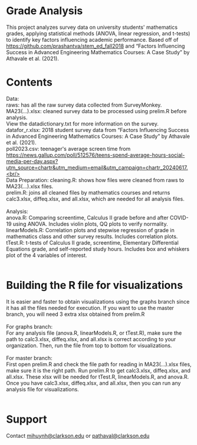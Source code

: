 # Grade Analysis
This project analyzes survey data on university students' mathematics grades, applying statistical methods (ANOVA, linear regression, and t-tests) to identify key factors influencing academic performance. Based off of  https://github.com/prashantva/stem_ed_fall2018 and “Factors Influencing Success in Advanced Engineering Mathematics Courses: A Case Study” by Athavale et al. (2021).

# Contents
Data:<br/>
raws: has all the raw survey data collected from SurveyMonkey.<br/>
MA23(...).xlsx: cleaned survey data to be processed using prelim.R before analysis.<br/>
View the datadictionary.txt for more information on the survey.<br/>
datafor_r.xlsx: 2018 student survey data from “Factors Influencing Success in Advanced Engineering Mathematics Courses: A Case Study” by Athavale et al. (2021).<br/>
poll2023.csv: teenager's average screen time from https://news.gallup.com/poll/512576/teens-spend-average-hours-social-media-per-day.aspx?utm_source=chartr&utm_medium=email&utm_campaign=chartr_20240617.<br/>
<br/>
Data Preparation:
cleaning.R: shows how files were cleaned from raws to MA23(...).xlsx files.<br/>
prelim.R: joins all cleaned files by mathematics courses and returns calc3.xlsx, diffeq.xlsx, and all.xlsx, which are needed for all analysis files.<br/>
<br/>
Analysis:<br/>
anova.R: Comparing screentime, Calculus II grade before and after COVID-19 using ANOVA. Includes violin plots, QQ plots to verify normality.<br/>
linearModels.R: Correlation plots and stepwise regression of grade in mathematics class and other survey results. Includes correlation plots.<br/>
tTest.R: t-tests of Calculus II grade, screentime, Elementary Differential Equations grade, and self-reported study hours. Includes box and whiskers plot of the 4 variables of interest.<br/>
<br/>
# Building the R file for visualizations
It is easier and faster to obtain visualizations using the graphs branch since it has all the files needed for execution. If you want to use the master branch, you will need 3 extra xlsx obtained from prelim.R<br/>
<br/>
For graphs branch:<br/>
For any analysis file (anova.R, linearModels.R, or tTest.R), make sure the path to calc3.xlsx, diffeq.xlsx, and all.xlsx is correct according to your organization. Then, run the file from top to bottom for visualizations.<br/>
<br/>
For master branch:<br/>
First open prelim.R and check the file path for reading in MA23(...).xlsx files, make sure it is the right path. Run prelim.R to get calc3.xlsx, diffeq.xlsx, and all.xlsx. These xlsx will be needed for tTest.R, linearModels.R, and anova.R. Once you have calc3.xlsx, diffeq.xlsx, and all.xlsx, then you can run any analysis file for visualizations.<br/>
<br/>
# Support
Contact mihuynh@clarkson.edu or pathaval@clarkson.edu
